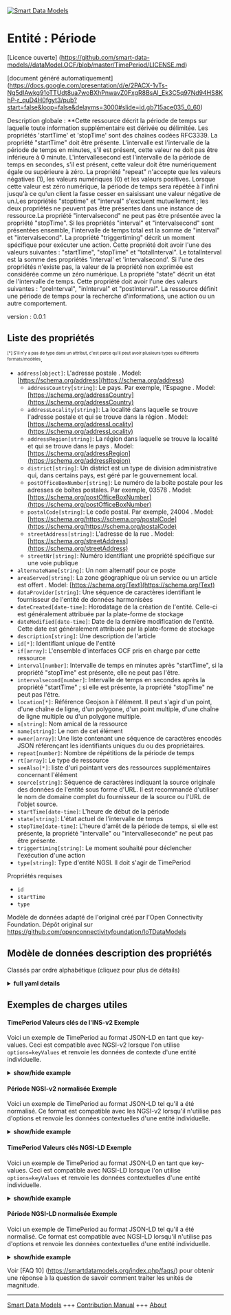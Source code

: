 <!-- 10-Header -->    
[![Smart Data Models](https://smartdatamodels.org/wp-content/uploads/2022/01/SmartDataModels_logo.png "Logo")](https://smartdatamodels.org)    
Entité : Période    
================<!-- /10-Header -->    
<!-- 15-License -->    
[Licence ouverte] (https://github.com/smart-data-models//dataModel.OCF/blob/master/TimePeriod/LICENSE.md)    
[document généré automatiquement] (https://docs.google.com/presentation/d/e/2PACX-1vTs-Ng5dIAwkg91oTTUdt8ua7woBXhPnwavZ0FxgR8BsAI_Ek3C5q97Nd94HS8KhP-r_quD4H0fgyt3/pub?start=false&loop=false&delayms=3000#slide=id.gb715ace035_0_60)    
<!-- /15-License -->    
<!-- 20-Description -->    
Description globale : **Cette ressource décrit la période de temps sur laquelle toute information supplémentaire est dérivée ou délimitée. Les propriétés 'startTime' et 'stopTime' sont des chaînes codées RFC3339. La propriété "startTime" doit être présente. L'intervalle est l'intervalle de la période de temps en minutes, s'il est présent, cette valeur ne doit pas être inférieure à 0 minute. L'intervallesecond est l'intervalle de la période de temps en secondes, s'il est présent, cette valeur doit être numériquement égale ou supérieure à zéro. La propriété "repeat" n'accepte que les valeurs négatives (1), les valeurs numériques (0) et les valeurs positives. Lorsque cette valeur est zéro numérique, la période de temps sera répétée à l'infini jusqu'à ce qu'un client la fasse cesser en saisissant une valeur négative de un.Les propriétés "stoptime" et "interval" s'excluent mutuellement ; les deux propriétés ne peuvent pas être présentes dans une instance de ressource.La propriété "intervalsecond" ne peut pas être présentée avec la propriété "stopTime". Si les propriétés "interval" et "intervalsecond" sont présentées ensemble, l'intervalle de temps total est la somme de "interval" et "intervalsecond". La propriété "triggertiming" décrit un moment spécifique pour exécuter une action. Cette propriété doit avoir l'une des valeurs suivantes : "startTime", "stopTime" et "totalInterval". Le totalInterval est la somme des propriétés 'interval' et 'intervalsecond'. Si l'une des propriétés n'existe pas, la valeur de la propriété non exprimée est considérée comme un zéro numérique. La propriété "state" décrit un état de l'intervalle de temps. Cette propriété doit avoir l'une des valeurs suivantes : "preInterval", "inInterval" et "postInterval". La ressource définit une période de temps pour la recherche d'informations, une action ou un autre comportement.    
version : 0.0.1    
<!-- /20-Description -->    
<!-- 30-PropertiesList -->    
## Liste des propriétés    
<sup><sub>[*] S'il n'y a pas de type dans un attribut, c'est parce qu'il peut avoir plusieurs types ou différents formats/modèles</sub></sup>.    
- `address[object]`: L'adresse postale  . Model: [https://schema.org/address](https://schema.org/address)	- `addressCountry[string]`: Le pays. Par exemple, l'Espagne  . Model: [https://schema.org/addressCountry](https://schema.org/addressCountry)    
	- `addressLocality[string]`: La localité dans laquelle se trouve l'adresse postale et qui se trouve dans la région  . Model: [https://schema.org/addressLocality](https://schema.org/addressLocality)    
	- `addressRegion[string]`: La région dans laquelle se trouve la localité et qui se trouve dans le pays  . Model: [https://schema.org/addressRegion](https://schema.org/addressRegion)    
	- `district[string]`: Un district est un type de division administrative qui, dans certains pays, est géré par le gouvernement local.      
	- `postOfficeBoxNumber[string]`: Le numéro de la boîte postale pour les adresses de boîtes postales. Par exemple, 03578  . Model: [https://schema.org/postOfficeBoxNumber](https://schema.org/postOfficeBoxNumber)    
	- `postalCode[string]`: Le code postal. Par exemple, 24004  . Model: [https://schema.org/https://schema.org/postalCode](https://schema.org/https://schema.org/postalCode)    
	- `streetAddress[string]`: L'adresse de la rue  . Model: [https://schema.org/streetAddress](https://schema.org/streetAddress)    
	- `streetNr[string]`: Numéro identifiant une propriété spécifique sur une voie publique      
- `alternateName[string]`: Un nom alternatif pour ce poste  - `areaServed[string]`: La zone géographique où un service ou un article est offert  . Model: [https://schema.org/Text](https://schema.org/Text)- `dataProvider[string]`: Une séquence de caractères identifiant le fournisseur de l'entité de données harmonisées  - `dateCreated[date-time]`: Horodatage de la création de l'entité. Celle-ci est généralement attribuée par la plate-forme de stockage  - `dateModified[date-time]`: Date de la dernière modification de l'entité. Cette date est généralement attribuée par la plate-forme de stockage  - `description[string]`: Une description de l'article  - `id[*]`: Identifiant unique de l'entité  - `if[array]`: L'ensemble d'interfaces OCF pris en charge par cette ressource  - `interval[number]`: Intervalle de temps en minutes après "startTime", si la propriété "stopTime" est présente, elle ne peut pas l'être.  - `intervalsecond[number]`: Intervalle de temps en secondes après la propriété "startTime" ; si elle est présente, la propriété "stopTime" ne peut pas l'être.  - `location[*]`: Référence Geojson à l'élément. Il peut s'agir d'un point, d'une chaîne de ligne, d'un polygone, d'un point multiple, d'une chaîne de ligne multiple ou d'un polygone multiple.  - `n[string]`: Nom amical de la ressource  - `name[string]`: Le nom de cet élément  - `owner[array]`: Une liste contenant une séquence de caractères encodés JSON référençant les identifiants uniques du ou des propriétaires.  - `repeat[number]`: Nombre de répétitions de la période de temps  - `rt[array]`: Le type de ressource  - `seeAlso[*]`: liste d'uri pointant vers des ressources supplémentaires concernant l'élément  - `source[string]`: Séquence de caractères indiquant la source originale des données de l'entité sous forme d'URL. Il est recommandé d'utiliser le nom de domaine complet du fournisseur de la source ou l'URL de l'objet source.  - `startTime[date-time]`: L'heure de début de la période  - `state[string]`: L'état actuel de l'intervalle de temps  - `stopTime[date-time]`: L'heure d'arrêt de la période de temps, si elle est présente, la propriété "intervalle" ou "intervalleseconde" ne peut pas être présente.  - `triggertiming[string]`: Le moment souhaité pour déclencher l'exécution d'une action  - `type[string]`: Type d'entité NGSI. Il doit s'agir de TimePeriod  <!-- /30-PropertiesList -->    
<!-- 35-RequiredProperties -->    
Propriétés requises    
- `id`  - `startTime`  - `type`  <!-- /35-RequiredProperties -->    
<!-- 40-RequiredProperties -->    
Modèle de données adapté de l'original créé par l'Open Connectivity Foundation. Dépôt original sur https://github.com/openconnectivityfoundation/IoTDataModels    
<!-- /40-RequiredProperties -->    
<!-- 50-DataModelHeader -->    
## Modèle de données description des propriétés    
Classés par ordre alphabétique (cliquez pour plus de détails)    
<!-- /50-DataModelHeader -->    
<!-- 60-ModelYaml -->    
<details><summary><strong>full yaml details</strong></summary>      
```yaml    
TimePeriod:      
  description: 'This Resource describes the time period over which any additionally provided information is derived or bounded.The Property ''startTime'' and ''stopTime'' are RFC3339 encoded strings. The Property ''startTime'' must be present.The interval is the interval of the time period in minutes, if present this value must be no less than 0 minute.The intervalsecond is the interval of the time period in seconds, if present this value must be numerical zero or greater.The repeat is the number of the time period''s iteration, which means how many times to repeat the time period. The Property ''repeat'' accepts only negative one, numerical zero, and positive number. When this value is numerical zero, the time period will be repeated infinitely until a client makes it stop by inputting negative one for the value.The Property ''stoptime'' and ''interval'' are mutually exclusive; both Properties cannot be present in a Resource instance.The Property ''intervalsecond'' cannot be presented with the Property ''stopTime''. In case of both the Property ''interval'' and ''intervalsecond'' are presented together, the total time interval is the sum of ''interval'' and ''intervalsecond''.The Property ''triggertiming'' describes a specific time to execute an action. This property must have one of the values among ''startTime'', ''stopTime'', and ''totalInterval''. The totalInterval means the sum of the Property ''interval'' and ''intervalsecond''. If one of the properties does not exist, the value of the unexpressed property is taken as a numerical zero.The Property ''state'' describes a state of time interval. This property must have one of the values among ''preInterval'', ''inInterval'', and ''postInterval''.The Resource defines a time period for information retrieval, action or other behaviour.'      
  properties:      
    address:      
      description: The mailing address      
      properties:      
        addressCountry:      
          description: 'The country. For example, Spain'      
          type: string      
          x-ngsi:      
            model: https://schema.org/addressCountry      
            type: Property      
        addressLocality:      
          description: 'The locality in which the street address is, and which is in the region'      
          type: string      
          x-ngsi:      
            model: https://schema.org/addressLocality      
            type: Property      
        addressRegion:      
          description: 'The region in which the locality is, and which is in the country'      
          type: string      
          x-ngsi:      
            model: https://schema.org/addressRegion      
            type: Property      
        district:      
          description: 'A district is a type of administrative division that, in some countries, is managed by the local government'      
          type: string      
          x-ngsi:      
            type: Property      
        postOfficeBoxNumber:      
          description: 'The post office box number for PO box addresses. For example, 03578'      
          type: string      
          x-ngsi:      
            model: https://schema.org/postOfficeBoxNumber      
            type: Property      
        postalCode:      
          description: 'The postal code. For example, 24004'      
          type: string      
          x-ngsi:      
            model: https://schema.org/https://schema.org/postalCode      
            type: Property      
        streetAddress:      
          description: The street address      
          type: string      
          x-ngsi:      
            model: https://schema.org/streetAddress      
            type: Property      
        streetNr:      
          description: Number identifying a specific property on a public street      
          type: string      
          x-ngsi:      
            type: Property      
      type: object      
      x-ngsi:      
        model: https://schema.org/address      
        type: Property      
    alternateName:      
      description: An alternative name for this item      
      type: string      
      x-ngsi:      
        type: Property      
    areaServed:      
      description: The geographic area where a service or offered item is provided      
      type: string      
      x-ngsi:      
        model: https://schema.org/Text      
        type: Property      
    dataProvider:      
      description: A sequence of characters identifying the provider of the harmonised data entity      
      type: string      
      x-ngsi:      
        type: Property      
    dateCreated:      
      description: Entity creation timestamp. This will usually be allocated by the storage platform      
      format: date-time      
      type: string      
      x-ngsi:      
        type: Property      
    dateModified:      
      description: Timestamp of the last modification of the entity. This will usually be allocated by the storage platform      
      format: date-time      
      type: string      
      x-ngsi:      
        type: Property      
    description:      
      description: A description of this item      
      type: string      
      x-ngsi:      
        type: Property      
    id:      
      anyOf:      
        - description: Identifier format of any NGSI entity      
          maxLength: 256      
          minLength: 1      
          pattern: ^[\w\-\.\{\}\$\+\*\[\]`|~^@!,:\\]+$      
          type: string      
          x-ngsi:      
            type: Property      
        - description: Identifier format of any NGSI entity      
          format: uri      
          type: string      
          x-ngsi:      
            type: Property      
      description: Unique identifier of the entity      
      x-ngsi:      
        type: Property      
    if:      
      description: The OCF Interface set supported by this Resource      
      items:      
        enum:      
          - oic.if.a      
          - oic.if.baseline      
        type: string      
      minItems: 2      
      readOnly: true      
      type: array      
      uniqueItems: true      
      x-ngsi:      
        type: Property      
    interval:      
      description: 'The time interval in minutes after the ''startTime'', if present the Property ''stopTime'' cannot be present'      
      minimum: 0      
      type: number      
      x-ngsi:      
        type: Property      
    intervalsecond:      
      description: 'The time interval in seconds after the ''startTime'', if present the Property ''stopTime'' cannot be present'      
      minimum: 0      
      type: number      
      x-ngsi:      
        type: Property      
    location:      
      description: 'Geojson reference to the item. It can be Point, LineString, Polygon, MultiPoint, MultiLineString or MultiPolygon'      
      oneOf:      
        - description: Geojson reference to the item. Point      
          properties:      
            bbox:      
              items:      
                type: number      
              minItems: 4      
              type: array      
            coordinates:      
              items:      
                type: number      
              minItems: 2      
              type: array      
            type:      
              enum:      
                - Point      
              type: string      
          required:      
            - type      
            - coordinates      
          title: GeoJSON Point      
          type: object      
          x-ngsi:      
            type: GeoProperty      
        - description: Geojson reference to the item. LineString      
          properties:      
            bbox:      
              items:      
                type: number      
              minItems: 4      
              type: array      
            coordinates:      
              items:      
                items:      
                  type: number      
                minItems: 2      
                type: array      
              minItems: 2      
              type: array      
            type:      
              enum:      
                - LineString      
              type: string      
          required:      
            - type      
            - coordinates      
          title: GeoJSON LineString      
          type: object      
          x-ngsi:      
            type: GeoProperty      
        - description: Geojson reference to the item. Polygon      
          properties:      
            bbox:      
              items:      
                type: number      
              minItems: 4      
              type: array      
            coordinates:      
              items:      
                items:      
                  items:      
                    type: number      
                  minItems: 2      
                  type: array      
                minItems: 4      
                type: array      
              type: array      
            type:      
              enum:      
                - Polygon      
              type: string      
          required:      
            - type      
            - coordinates      
          title: GeoJSON Polygon      
          type: object      
          x-ngsi:      
            type: GeoProperty      
        - description: Geojson reference to the item. MultiPoint      
          properties:      
            bbox:      
              items:      
                type: number      
              minItems: 4      
              type: array      
            coordinates:      
              items:      
                items:      
                  type: number      
                minItems: 2      
                type: array      
              type: array      
            type:      
              enum:      
                - MultiPoint      
              type: string      
          required:      
            - type      
            - coordinates      
          title: GeoJSON MultiPoint      
          type: object      
          x-ngsi:      
            type: GeoProperty      
        - description: Geojson reference to the item. MultiLineString      
          properties:      
            bbox:      
              items:      
                type: number      
              minItems: 4      
              type: array      
            coordinates:      
              items:      
                items:      
                  items:      
                    type: number      
                  minItems: 2      
                  type: array      
                minItems: 2      
                type: array      
              type: array      
            type:      
              enum:      
                - MultiLineString      
              type: string      
          required:      
            - type      
            - coordinates      
          title: GeoJSON MultiLineString      
          type: object      
          x-ngsi:      
            type: GeoProperty      
        - description: Geojson reference to the item. MultiLineString      
          properties:      
            bbox:      
              items:      
                type: number      
              minItems: 4      
              type: array      
            coordinates:      
              items:      
                items:      
                  items:      
                    items:      
                      type: number      
                    minItems: 2      
                    type: array      
                  minItems: 4      
                  type: array      
                type: array      
              type: array      
            type:      
              enum:      
                - MultiPolygon      
              type: string      
          required:      
            - type      
            - coordinates      
          title: GeoJSON MultiPolygon      
          type: object      
          x-ngsi:      
            type: GeoProperty      
      x-ngsi:      
        type: GeoProperty      
    n:      
      description: Friendly name of the Resource      
      maxLength: 64      
      readOnly: true      
      type: string      
      x-ngsi:      
        type: Property      
    name:      
      description: The name of this item      
      type: string      
      x-ngsi:      
        type: Property      
    owner:      
      description: A List containing a JSON encoded sequence of characters referencing the unique Ids of the owner(s)      
      items:      
        anyOf:      
          - description: Identifier format of any NGSI entity      
            maxLength: 256      
            minLength: 1      
            pattern: ^[\w\-\.\{\}\$\+\*\[\]`|~^@!,:\\]+$      
            type: string      
            x-ngsi:      
              type: Property      
          - description: Identifier format of any NGSI entity      
            format: uri      
            type: string      
            x-ngsi:      
              type: Property      
        description: Unique identifier of the entity      
        x-ngsi:      
          type: Property      
      type: array      
      x-ngsi:      
        type: Property      
    repeat:      
      description: The number of times to repeat the time period      
      minimum: -1      
      type: number      
      x-ngsi:      
        type: Property      
    rt:      
      description: The Resource Type      
      items:      
        enum:      
          - oic.r.time.period      
        maxLength: 64      
        type: string      
      minItems: 1      
      readOnly: true      
      type: array      
      uniqueItems: true      
      x-ngsi:      
        type: Property      
    seeAlso:      
      description: list of uri pointing to additional resources about the item      
      oneOf:      
        - items:      
            format: uri      
            type: string      
          minItems: 1      
          type: array      
        - format: uri      
          type: string      
      x-ngsi:      
        type: Property      
    source:      
      description: 'A sequence of characters giving the original source of the entity data as a URL. Recommended to be the fully qualified domain name of the source provider, or the URL to the source object'      
      type: string      
      x-ngsi:      
        type: Property      
    startTime:      
      description: The start time for the time period      
      format: date-time      
      type: string      
      x-ngsi:      
        type: Property      
    state:      
      description: The current state of the time interval      
      enum:      
        - preInterval      
        - inInterval      
        - postInterval      
      readOnly: true      
      type: string      
      x-ngsi:      
        type: Property      
    stopTime:      
      description: 'The stop time for the time period, if present the Property ''interval'' or ''intervalsecond'' cannot be present'      
      format: date-time      
      type: string      
      x-ngsi:      
        type: Property      
    triggertiming:      
      description: The desired timing to trigger an action execution      
      enum:      
        - startTime      
        - stopTime      
        - totalInterval      
      type: string      
      x-ngsi:      
        type: Property      
    type:      
      description: NGSI entity type. It has to be TimePeriod      
      enum:      
        - TimePeriod      
      type: string      
      x-ngsi:      
        type: Property      
  required:      
    - startTime      
    - id      
    - type      
  type: object      
  x-derived-from: https://raw.githubusercontent.com/openconnectivityfoundation/IoTDataModels/master/TimePeriodResURI.swagger.json      
  x-disclaimer: 'Redistribution and use in source and binary forms, with or without modification, are permitted  provided that the license conditions are met. Copyleft (c) 2022 Contributors to Smart Data Models Program'      
  x-license-url: https://github.com/smart-data-models/dataModel.OCF/blob/master/TimePeriod/LICENSE.md      
  x-model-schema: https://smart-data-models.github.io/dataModel.OCF/TimePeriod/schema.json      
  x-model-tags: OCF      
  x-version: 0.0.1      
```    
</details>      
<!-- /60-ModelYaml -->    
<!-- 70-MiddleNotes -->    
<!-- /70-MiddleNotes -->    
<!-- 80-Examples -->    
## Exemples de charges utiles    
#### TimePeriod Valeurs clés de l'INS-v2 Exemple    
Voici un exemple de TimePeriod au format JSON-LD en tant que key-values. Ceci est compatible avec NGSI-v2 lorsque l'on utilise `options=keyValues` et renvoie les données de contexte d'une entité individuelle.    
<details><summary><strong>show/hide example</strong></summary>      
```json  
{  
  "id": "urn:ngsi-ld:TimePeriod:id:NOEN:50560068",  
  "dateCreated": "1981-01-04T19:02:57Z",  
  "dateModified": "2009-04-19T11:34:49Z",  
  "source": "Other indeed glass although building view.",  
  "name": "Doctor point art foot. Third ever personal.",  
  "alternateName": "Before",  
  "description": "Medical glass drop site wonder technology. Clear ch",  
  "dataProvider": "Market finally bed song two former.",  
  "owner": [  
    "urn:ngsi-ld:TimePeriod:items:NJUA:07679517",  
    "urn:ngsi-ld:TimePeriod:items:ECZZ:36221154"  
  ],  
  "seeAlso": [  
    "urn:ngsi-ld:TimePeriod:items:KXTB:74769498"  
  ],  
  "location": {  
    "type": "Point",  
    "coordinates": [  
      -66.690941,  
      -78.148887  
    ]  
  },  
  "address": {  
    "streetAddress": "Understand throughout staff four design agent growth. ",  
    "addressLocality": "Skill thing level clear fish spend government. Parent mem",  
    "addressRegion": "Young suggest trial soldier conference nor play. Mouth move music fill maybe war quality. Production evening mean region ",  
    "addressCountry": "Training fear system moment treat own. Rest gun about.",  
    "postalCode": "Re",  
    "postOfficeBoxNumber": "Night doctor media hot his.",  
    "streetNr": "Adult free Democrat. Language couple nation ready stay identify PM.",  
    "district": "Owner difficult big force TV blood. Opportunity friend local exactly month. Who degree individual west. Thousand gun few might feel see."  
  },  
  "areaServed": "Guess network adult organization. Attack assume",  
  "rt": [  
    "oic.r.time.period"  
  ],  
  "interval": 864,  
  "intervalsecond": 864,  
  "stopTime": "1996-03-20T07:46:39Z",  
  "startTime": "2021-07-31T01:24:38Z",  
  "repeat": 863,  
  "triggertiming": "stopTime",  
  "state": "inInterval",  
  "n": "Whole magazine truth stop whose.",  
  "if": [  
    "oic.if.baseline",  
    "oic.if.a"  
  ],  
  "type": "TimePeriod"  
}  
```  
</details>    
#### Période NGSI-v2 normalisée Exemple    
Voici un exemple de TimePeriod au format JSON-LD tel qu'il a été normalisé. Ce format est compatible avec les NGSI-v2 lorsqu'il n'utilise pas d'options et renvoie les données contextuelles d'une entité individuelle.    
<details><summary><strong>show/hide example</strong></summary>      
```json  
{  
  "id": "urn:ngsi-ld:TimePeriod:id:NOEN:50560068",  
  "dateCreated": {  
    "type": "DateTime",  
    "value": "1981-01-04T19:02:57Z"  
  },  
  "dateModified": {  
    "type": "DateTime",  
    "value": "2009-04-19T11:34:49Z"  
  },  
  "source": {  
    "type": "Text",  
    "value": "Other indeed glass although building view."  
  },  
  "name": {  
    "type": "Text",  
    "value": "Doctor point art foot. Third ever personal."  
  },  
  "alternateName": {  
    "type": "Text",  
    "value": "Before"  
  },  
  "description": {  
    "type": "Text",  
    "value": "Medical glass drop site wonder technology. Clear ch"  
  },  
  "dataProvider": {  
    "type": "Text",  
    "value": "Market finally bed song two former."  
  },  
  "owner": {  
    "type": "StructuredValue",  
    "value": [  
      "urn:ngsi-ld:TimePeriod:items:NJUA:07679517",  
      "urn:ngsi-ld:TimePeriod:items:ECZZ:36221154"  
    ]  
  },  
  "seeAlso": {  
    "type": "StructuredValue",  
    "value": [  
      "urn:ngsi-ld:TimePeriod:items:KXTB:74769498"  
    ]  
  },  
  "location": {  
    "type": "geo:json",  
    "value": {  
      "type": "Point",  
      "coordinates": [  
        -66.690941,  
        -78.148887  
      ]  
    }  
  },  
  "address": {  
    "type": "StructuredValue",  
    "value": {  
      "streetAddress": "Understand throughout staff four design agent growth. ",  
      "addressLocality": "Skill thing level clear fish spend government. Parent mem",  
      "addressRegion": "Young suggest trial soldier conference nor play. Mouth move music fill maybe war quality. Production evening mean region ",  
      "addressCountry": "Training fear system moment treat own. Rest gun about.",  
      "postalCode": "Re",  
      "postOfficeBoxNumber": "Night doctor media hot his.",  
      "streetNr": "Adult free Democrat. Language couple nation ready stay identify PM.",  
      "district": "Owner difficult big force TV blood. Opportunity friend local exactly month. Who degree individual west. Thousand gun few might feel see."  
    }  
  },  
  "areaServed": {  
    "type": "Text",  
    "value": "Guess network adult organization. Attack assume"  
  },  
  "rt": {  
    "type": "StructuredValue",  
    "value": [  
      "oic.r.time.period"  
    ]  
  },  
  "interval": {  
    "type": "Number",  
    "value": 864  
  },  
  "intervalsecond": {  
    "type": "Number",  
    "value": 864  
  },  
  "stopTime": {  
    "type": "DateTime",  
    "value": "1996-03-20T07:46:39Z"  
  },  
  "startTime": {  
    "type": "DateTime",  
    "value": "2021-07-31T01:24:38Z"  
  },  
  "repeat": {  
    "type": "Number",  
    "value": 863  
  },  
  "triggertiming": {  
    "type": "Text",  
    "value": "stopTime"  
  },  
  "state": {  
    "type": "Text",  
    "value": "inInterval"  
  },  
  "n": {  
    "type": "Text",  
    "value": "Whole magazine truth stop whose."  
  },  
  "if": {  
    "type": "StructuredValue",  
    "value": [  
      "oic.if.baseline",  
      "oic.if.a"  
    ]  
  },  
  "type": "TimePeriod"  
}  
```  
</details>    
#### TimePeriod Valeurs clés NGSI-LD Exemple    
Voici un exemple de TimePeriod au format JSON-LD en tant que key-values. Ceci est compatible avec NGSI-LD lorsque l'on utilise `options=keyValues` et renvoie les données contextuelles d'une entité individuelle.    
<details><summary><strong>show/hide example</strong></summary>      
```json  
{  
  "id": "urn:ngsi-ld:TimePeriod:id:NOEN:50560068",  
  "dateCreated": "1981-01-04T19:02:57Z",  
  "dateModified": "2009-04-19T11:34:49Z",  
  "source": "Other indeed glass although building view.",  
  "name": "Doctor point art foot. Third ever personal.",  
  "alternateName": "Before",  
  "description": "Medical glass drop site wonder technology. Clear ch",  
  "dataProvider": "Market finally bed song two former.",  
  "owner": [  
    "urn:ngsi-ld:TimePeriod:items:NJUA:07679517",  
    "urn:ngsi-ld:TimePeriod:items:ECZZ:36221154"  
  ],  
  "seeAlso": [  
    "urn:ngsi-ld:TimePeriod:items:KXTB:74769498"  
  ],  
  "location": {  
    "type": "Point",  
    "coordinates": [  
      -66.690941,  
      -78.148887  
    ]  
  },  
  "address": {  
    "streetAddress": "Understand throughout staff four design agent growth. ",  
    "addressLocality": "Skill thing level clear fish spend government. Parent mem",  
    "addressRegion": "Young suggest trial soldier conference nor play. Mouth move music fill maybe war quality. Production evening mean region ",  
    "addressCountry": "Training fear system moment treat own. Rest gun about.",  
    "postalCode": "Re",  
    "postOfficeBoxNumber": "Night doctor media hot his.",  
    "streetNr": "Adult free Democrat. Language couple nation ready stay identify PM.",  
    "district": "Owner difficult big force TV blood. Opportunity friend local exactly month. Who degree individual west. Thousand gun few might feel see."  
  },  
  "areaServed": "Guess network adult organization. Attack assume",  
  "rt": [  
    "oic.r.time.period"  
  ],  
  "interval": 864,  
  "intervalsecond": 864,  
  "stopTime": "1996-03-20T07:46:39Z",  
  "startTime": "2021-07-31T01:24:38Z",  
  "repeat": 863,  
  "triggertiming": "stopTime",  
  "state": "inInterval",  
  "n": "Whole magazine truth stop whose.",  
  "if": [  
    "oic.if.baseline",  
    "oic.if.a"  
  ],  
  "type": "TimePeriod",  
  "@context": [  
    "https://smartdatamodels.org/context.jsonld"  
  ]  
}  
```  
</details>    
#### Période NGSI-LD normalisée Exemple    
Voici un exemple de TimePeriod au format JSON-LD tel qu'il a été normalisé. Ce format est compatible avec NGSI-LD lorsqu'il n'utilise pas d'options et renvoie les données contextuelles d'une entité individuelle.    
<details><summary><strong>show/hide example</strong></summary>      
```json  
{  
    "id": "urn:ngsi-ld:TimePeriod:id:NOEN:50560068",  
    "dateCreated": {  
        "type": "Property",  
        "value": {  
            "@type": "DateTime",  
            "@value": "1981-01-04T19:02:57Z"  
        }  
    },  
    "dateModified": {  
        "type": "Property",  
        "value": {  
            "@type": "DateTime",  
            "@value": "2009-04-19T11:34:49Z"  
        }  
    },  
    "source": {  
        "type": "Property",  
        "value": "Other indeed glass although building view."  
    },  
    "name": {  
        "type": "Property",  
        "value": "Doctor point art foot. Third ever personal."  
    },  
    "alternateName": {  
        "type": "Property",  
        "value": "Before"  
    },  
    "description": {  
        "type": "Property",  
        "value": "Medical glass drop site wonder technology. Clear ch"  
    },  
    "dataProvider": {  
        "type": "Property",  
        "value": "Market finally bed song two former."  
    },  
    "owner": {  
        "type": "Property",  
        "value": [  
            "urn:ngsi-ld:TimePeriod:items:NJUA:07679517",  
            "urn:ngsi-ld:TimePeriod:items:ECZZ:36221154"  
        ]  
    },  
    "seeAlso": {  
        "type": "Property",  
        "value": [  
            "urn:ngsi-ld:TimePeriod:items:KXTB:74769498"  
        ]  
    },  
    "location": {  
        "type": "GeoProperty",  
        "value": {  
            "type": "Point",  
            "coordinates": [  
                -66.690941,  
                -78.148887  
            ]  
        }  
    },  
    "address": {  
        "type": "Property",  
        "value": {  
            "streetAddress": "Understand throughout staff four design agent growth. ",  
            "addressLocality": "Skill thing level clear fish spend government. Parent mem",  
            "addressRegion": "Young suggest trial soldier conference nor play. Mouth move music fill maybe war quality. Production evening mean region ",  
            "addressCountry": "Training fear system moment treat own. Rest gun about.",  
            "postalCode": "Re",  
            "postOfficeBoxNumber": "Night doctor media hot his.",  
            "streetNr": "Adult free Democrat. Language couple nation ready stay identify PM.",  
            "district": "Owner difficult big force TV blood. Opportunity friend local exactly month. Who degree individual west. Thousand gun few might feel see."  
        }  
    },  
    "areaServed": {  
        "type": "Property",  
        "value": "Guess network adult organization. Attack assume"  
    },  
    "rt": {  
        "type": "Property",  
        "value": [  
            "oic.r.time.period"  
        ]  
    },  
    "interval": {  
        "type": "Property",  
        "value": 864  
    },  
    "intervalsecond": {  
        "type": "Property",  
        "value": 864  
    },  
    "stopTime": {  
        "type": "Property",  
        "value": {  
            "@type": "DateTime",  
            "@value": "1996-03-20T07:46:39Z"  
        }  
    },  
    "startTime": {  
        "type": "Property",  
        "value": {  
            "@type": "DateTime",  
            "@value": "2021-07-31T01:24:38Z"  
        }  
    },  
    "repeat": {  
        "type": "Property",  
        "value": 863  
    },  
    "triggertiming": {  
        "type": "Property",  
        "value": "stopTime"  
    },  
    "state": {  
        "type": "Property",  
        "value": "inInterval"  
    },  
    "n": {  
        "type": "Property",  
        "value": "Whole magazine truth stop whose."  
    },  
    "if": {  
        "type": "Property",  
        "value": [  
            "oic.if.baseline",  
            "oic.if.a"  
        ]  
    },  
    "type": "TimePeriod",  
    "@context": [  
        "https://smartdatamodels.org/context.jsonld"  
    ]  
}  
```  
</details><!-- /80-Examples -->    
<!-- 90-FooterNotes -->    
<!-- /90-FooterNotes -->    
<!-- 95-Units -->    
Voir [FAQ 10] (https://smartdatamodels.org/index.php/faqs/) pour obtenir une réponse à la question de savoir comment traiter les unités de magnitude.    
<!-- /95-Units -->    
<!-- 97-LastFooter -->    
---    
[Smart Data Models](https://smartdatamodels.org) +++ [Contribution Manual](https://bit.ly/contribution_manual) +++ [About](https://bit.ly/Introduction_SDM)<!-- /97-LastFooter -->    

